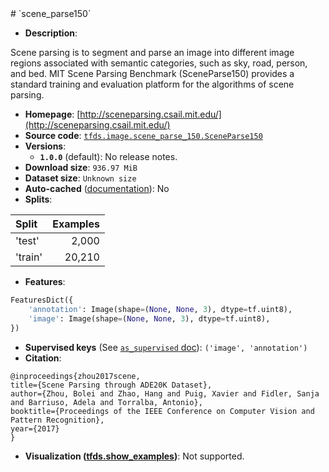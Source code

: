 <div itemscope itemtype="http://schema.org/Dataset">
  <div itemscope itemprop="includedInDataCatalog" itemtype="http://schema.org/DataCatalog">
    <meta itemprop="name" content="TensorFlow Datasets" />
  </div>
  <meta itemprop="name" content="scene_parse150" />
  <meta itemprop="description" content="Scene parsing is to segment and parse an image into different image regions&#10;associated with semantic categories, such as sky, road, person, and bed.&#10;MIT Scene Parsing Benchmark (SceneParse150) provides a standard training and&#10;evaluation platform for the algorithms of scene parsing.&#10;&#10;To use this dataset:&#10;&#10;```python&#10;import tensorflow_datasets as tfds&#10;&#10;ds = tfds.load(&#x27;scene_parse150&#x27;, split=&#x27;train&#x27;)&#10;for ex in ds.take(4):&#10;  print(ex)&#10;```&#10;&#10;See [the guide](https://www.tensorflow.org/datasets/overview) for more&#10;informations on [tensorflow_datasets](https://www.tensorflow.org/datasets).&#10;&#10;" />
  <meta itemprop="url" content="https://www.tensorflow.org/datasets/catalog/scene_parse150" />
  <meta itemprop="sameAs" content="http://sceneparsing.csail.mit.edu/" />
  <meta itemprop="citation" content="@inproceedings{zhou2017scene,&#10;title={Scene Parsing through ADE20K Dataset},&#10;author={Zhou, Bolei and Zhao, Hang and Puig, Xavier and Fidler, Sanja and Barriuso, Adela and Torralba, Antonio},&#10;booktitle={Proceedings of the IEEE Conference on Computer Vision and Pattern Recognition},&#10;year={2017}&#10;}" />
</div>
# `scene_parse150`

*   **Description**:

Scene parsing is to segment and parse an image into different image regions
associated with semantic categories, such as sky, road, person, and bed. MIT
Scene Parsing Benchmark (SceneParse150) provides a standard training and
evaluation platform for the algorithms of scene parsing.

*   **Homepage**:
    [http://sceneparsing.csail.mit.edu/](http://sceneparsing.csail.mit.edu/)
*   **Source code**:
    [`tfds.image.scene_parse_150.SceneParse150`](https://github.com/tensorflow/datasets/tree/master/tensorflow_datasets/image/scene_parse_150.py)
*   **Versions**:
    *   **`1.0.0`** (default): No release notes.
*   **Download size**: `936.97 MiB`
*   **Dataset size**: `Unknown size`
*   **Auto-cached**
    ([documentation](https://www.tensorflow.org/datasets/performances#auto-caching)):
    No
*   **Splits**:

Split   | Examples
:------ | -------:
'test'  | 2,000
'train' | 20,210

*   **Features**:

```python
FeaturesDict({
    'annotation': Image(shape=(None, None, 3), dtype=tf.uint8),
    'image': Image(shape=(None, None, 3), dtype=tf.uint8),
})
```

*   **Supervised keys** (See
    [`as_supervised` doc](https://www.tensorflow.org/datasets/api_docs/python/tfds/load#args)):
    `('image', 'annotation')`
*   **Citation**:

```
@inproceedings{zhou2017scene,
title={Scene Parsing through ADE20K Dataset},
author={Zhou, Bolei and Zhao, Hang and Puig, Xavier and Fidler, Sanja and Barriuso, Adela and Torralba, Antonio},
booktitle={Proceedings of the IEEE Conference on Computer Vision and Pattern Recognition},
year={2017}
}
```

*   **Visualization
    ([tfds.show_examples](https://www.tensorflow.org/datasets/api_docs/python/tfds/visualization/show_examples))**:
    Not supported.
